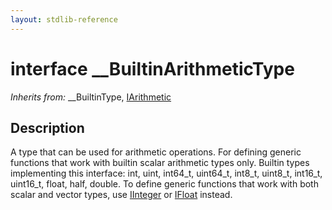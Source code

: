 ```yaml
---
layout: stdlib-reference
---
```


# interface \_\_BuiltinArithmeticType

*Inherits from:* \_\_BuiltinType, [IArithmetic](../interfaces/iarithmetic-01/index.html)

## Description

A type that can be used for arithmetic operations. For defining generic functions that work with builtin scalar arithmetic types only.
Builtin types implementing this interface: <span class='code'><span class="code_keyword">int</span></span>, <span class='code'><span class="code_keyword">uint</span></span>, <span class='code'>int64_t</span>, <span class='code'>uint64_t</span>, <span class='code'>int8_t</span>, <span class='code'>uint8_t</span>, <span class='code'>int16_t</span>, <span class='code'>uint16_t</span>, <span class='code'><span class="code_keyword">float</span></span>, <span class='code'><span class="code_keyword">half</span></span>, <span class='code'><span class="code_keyword">double</span></span>.
To define generic functions that work with both scalar and vector types, use <span class='code'><a href="../interfaces/iinteger-01/index.html" class="code_type">IInteger</a></span> or <span class='code'><a href="../interfaces/ifloat-01/index.html" class="code_type">IFloat</a></span> instead.


